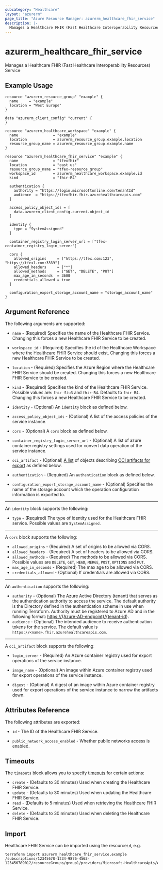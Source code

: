 ```yaml
---
subcategory: "Healthcare"
layout: "azurerm"
page_title: "Azure Resource Manager: azurerm_healthcare_fhir_service"
description: |-
  Manages a Healthcare FHIR (Fast Healthcare Interoperability Resources) Service.
---
```


# azurerm_healthcare_fhir_service

Manages a Healthcare FHIR (Fast Healthcare Interoperability Resources) Service

## Example Usage

```hcl
resource "azurerm_resource_group" "example" {
  name     = "example"
  location = "West Europe"
}

data "azurerm_client_config" "current" {
}

resource "azurerm_healthcare_workspace" "example" {
  name                = "example"
  location            = azurerm_resource_group.example.location
  resource_group_name = azurerm_resource_group.example.name
}

resource "azurerm_healthcare_fhir_service" "example" {
  name                = "tfexfhir"
  location            = "east us"
  resource_group_name = "tfex-resource_group"
  workspace_id        = azurerm_healthcare_workspace.example.id
  kind                = "fhir-R4"

  authentication {
    authority = "https://login.microsoftonline.com/tenantId"
    audience  = "https://tfexfhir.fhir.azurehealthcareapis.com"
  }

  access_policy_object_ids = [
    data.azurerm_client_config.current.object_id
  ]

  identity {
    type = "SystemAssigned"
  }

  container_registry_login_server_url = ["tfex-container_registry_login_server"]

  cors {
    allowed_origins     = ["https://tfex.com:123", "https://tfex1.com:3389"]
    allowed_headers     = ["*"]
    allowed_methods     = ["GET", "DELETE", "PUT"]
    max_age_in_seconds  = 3600
    credentials_allowed = true
  }

  configuration_export_storage_account_name = "storage_account_name"
}
```

## Argument Reference

The following arguments are supported:

* `name` - (Required) Specifies the name of the Healthcare FHIR Service. Changing this forces a new Healthcare FHIR Service to be created.

* `workspace_id`  - (Required) Specifies the id of the Healthcare Workspace where the Healthcare FHIR Service should exist. Changing this forces a new Healthcare FHIR Service to be created.

* `location` - (Required) Specifies the Azure Region where the Healthcare FHIR Service should be created. Changing this forces a new Healthcare FHIR Service to be created.

* `kind` - (Required) Specifies the kind of the Healthcare FHIR Service. Possible values are: `fhir-Stu3` and `fhir-R4`. Defaults to `fhir-R4`. Changing this forces a new Healthcare FHIR Service to be created.

* `identity` - (Optional) An `identity` block as defined below.

* `access_policy_object_ids` - (Optional) A list of the access policies of the service instance.

* `cors` - (Optional) A `cors` block as defined below.

* `container_registry_login_server_url` - (Optional) A list of azure container registry settings used for convert data operation of the service instance.

* `oci_artifact` - (Optional) [A list](/docs/configuration/attr-as-blocks.html) of objects describing [OCI artifacts for export](https://learn.microsoft.com/en-gb/azure/healthcare-apis/fhir/de-identified-export) as defined below.

* `authentication` - (Required) An `authentication` block as defined below.

* `configuration_export_storage_account_name` - (Optional) Specifies the name of the storage account which the operation configuration information is exported to.

---
An `identity` block supports the following:

* `type` - (Required) The type of identity used for the Healthcare FHIR service. Possible values are `SystemAssigned`.

---
A `cors` block supports the following:

* `allowed_origins` - (Required) A set of origins to be allowed via CORS.
* `allowed_headers` - (Required) A set of headers to be allowed via CORS.
* `allowed_methods` - (Required) The methods to be allowed via CORS. Possible values are `DELETE`, `GET`, `HEAD`, `MERGE`, `POST`, `OPTIONS` and `PUT`.
* `max_age_in_seconds` - (Required) The max age to be allowed via CORS.
* `credentials_allowed` - (Optional) If credentials are allowed via CORS.

---
An `authentication` supports the following:

* `authority` - (Optional) The Azure Active Directory (tenant) that serves as the authentication authority to access the service. The default authority is the Directory defined in the authentication scheme in use when running Terraform.
  Authority must be registered to Azure AD and in the following format: <https://{Azure-AD-endpoint}/{tenant-id>}.
* `audience` - (Optional) The intended audience to receive authentication tokens for the service. The default value is `https://<name>.fhir.azurehealthcareapis.com`.

---

A `oci_artifact` block supports the following:

* `login_server` - (Required) An Azure container registry used for export operations of the service instance.

* `image_name` - (Optional) An image within Azure container registry used for export operations of the service instance.

* `digest` - (Optional) A digest of an image within Azure container registry used for export operations of the service instance to narrow the artifacts down.

## Attributes Reference

The following attributes are exported:

* `id` - The ID of the Healthcare FHIR Service.

* `public_network_access_enabled` - Whether public networks access is enabled.

## Timeouts

The `timeouts` block allows you to specify [timeouts](https://www.terraform.io/language/resources/syntax#operation-timeouts) for certain actions:

* `create` - (Defaults to 30 minutes) Used when creating the Healthcare FHIR Service.
* `update` - (Defaults to 30 minutes) Used when updating the Healthcare FHIR Service.
* `read` - (Defaults to 5 minutes) Used when retrieving the Healthcare FHIR Service.
* `delete` - (Defaults to 30 minutes) Used when deleting the Healthcare FHIR Service.

## Import

Healthcare FHIR Service can be imported using the resource`id`, e.g.

```shell
terraform import azurerm_healthcare_fhir_service.example /subscriptions/12345678-1234-9876-4563-123456789012/resourceGroups/group1/providers/Microsoft.HealthcareApis/workspaces/workspace1/fhirservices/service1
```
